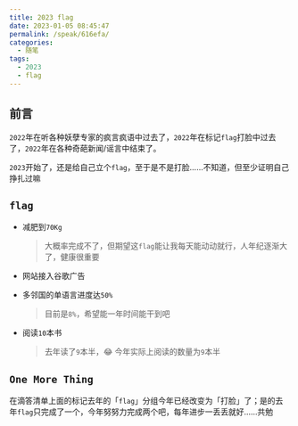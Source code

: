 ```yaml
---
title: 2023 flag
date: 2023-01-05 08:45:47
permalink: /speak/616efa/
categories:
  - 随笔
tags:
  - 2023
  - flag
---
```


## 前言

`2022`年在听各种妖孽专家的疯言疯语中过去了，`2022`年在标记`flag`打脸中过去了，`2022`年在各种奇葩新闻/谣言中结束了。

`2023`开始了，还是给自己立个`flag`，至于是不是打脸......不知道，但至少证明自己挣扎过嘛

<!-- more -->

## `flag`

- 减肥到`70Kg`
    
    > 大概率完成不了，但期望这`flag`能让我每天能动动就行，人年纪逐渐大了，健康很重要

- 网站接入谷歌广告
- 多邻国的单语言进度达`50%`

    > 目前是`8%`，希望能一年时间能干到吧

- 阅读`10`本书

    > 去年读了`9`本半，😂 今年实际上阅读的数量为`9`本半

## `One More Thing`

在滴答清单上面的标记去年的「`flag`」分组今年已经改变为「打脸」了；是的去年`flag`只完成了一个，今年努努力完成两个吧，每年进步一丢丢就好......共勉
